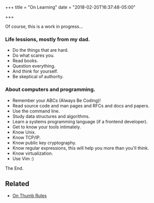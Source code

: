 +++
title = "On Learning"
date = "2018-02-20T16:37:48-05:00"

+++

Of course, this is a work in progress...

### Life lessions, mostly from my dad.

- Do the things that are hard.
- Do what scares you.
- Read books.
- Question everything.
- And think for yourself.
- Be skeptical of authority.

### About computers and programming.

- Remember your ABCs (Always Be Coding)!
- Read source code and man pages and RFCs and docs and papers.
- Use the command line.
- Study data structures and algorithms.
- Learn a systems programming language (if a frontend developer).
- Get to know your tools intimately.
- Know Unix.
- Know TCP/IP.
- Know public key cryptography.
- Know regular expressions, this will help you more than you'll think.
- Know virtualization.
- Use Vim :)

The End.

## Related

- [On Thumb Rules](/2022/10/30/on-thumb-rules/)

